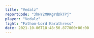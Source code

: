 ```yaml
---
title: "Vedalz"
reportCode: "3hHY2MRKgrdDkTPj"
player: "Vedalz"
fight: "Fathom-Lord Karathress"
date: 2021-10-06T18:48:50.877000+00:00
---
```

